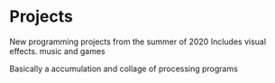 # Projects
New programming projects from the summer of 2020
Includes visual effects. music and games

Basically a accumulation and collage of processing programs 

